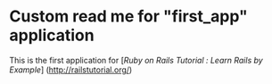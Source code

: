 # Custom read me for "first_app" application

This is the first application for [*Ruby on Rails Tutorial : Learn Rails by Example*] (http://railstutorial.org/)